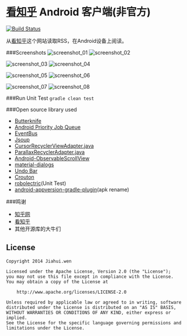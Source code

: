 [看知乎][1] Android 客户端(非官方)
==================

[![Build Status](https://travis-ci.org/wenjiahui/KanZhiHu.svg?branch=master)](https://travis-ci.org/wenjiahui/KanZhiHu)

从[看知乎][1]这个网站读取RSS，在Android设备上阅读。

###Screenshots
![screenshot_01](screenshot/screenshot_01.png "提示更新")
![screenshot_02](screenshot/screenshot_02.png "每日分类")

![screenshot_03](screenshot/screenshot_03.png "类别文章")
![screenshot_04](screenshot/screenshot_04.png "点击收藏")

![screenshot_05](screenshot/screenshot_05.png "长按分享")
![screenshot_06](screenshot/screenshot_06.png "搜索关键字")

![screenshot_07](screenshot/screenshot_07.png "浏览文章内容")
![screenshot_08](screenshot/screenshot_08.png "设置界面")

###Run Unit Test
`gradle clean test`


###Open source library used
- [Butterknife][2]
- [Android Priority Job Queue][3]
- [EventBus][4]
- [Jsoup][5]
- [CursorRecyclerViewAdapter.java](7)
- [ParallaxRecyclerAdapter.java](8)
- [Android-ObservableScrollView](9)
- [material-dialogs](10)
- [Undo Bar](14)
- [Crouton](15)
- [robolectric][6](Unit Test)
- [android-appversion-gradle-plugin][13](apk rename)


###鸣谢
- [知乎网](11)
- [看知乎](12)
- 其他开源库的大牛们


## License

    Copyright 2014 Jiahui.wen

    Licensed under the Apache License, Version 2.0 (the "License");
    you may not use this file except in compliance with the License.
    You may obtain a copy of the License at

        http://www.apache.org/licenses/LICENSE-2.0

    Unless required by applicable law or agreed to in writing, software
    distributed under the License is distributed on an "AS IS" BASIS,
    WITHOUT WARRANTIES OR CONDITIONS OF ANY KIND, either express or implied.
    See the License for the specific language governing permissions and
    limitations under the License.


[1]:http://www.kanzhihu.com/
[2]:https://github.com/path/android-priority-jobqueue
[3]:https://github.com/JakeWharton/butterknife
[4]:https://github.com/greenrobot/EventBus
[5]:http://jsoup.org/
[6]:http://robolectric.org/
[7]:https://gist.github.com/skyfishjy/443b7448f59be978bc59
[8]:https://github.com/kanytu/android-parallax-recyclerview
[9]:https://github.com/ksoichiro/Android-ObservableScrollView
[10]:https://github.com/afollestad/material-dialogs
[11]:http://www.zhihu.com/
[12]:http://www.kanzhihu.com/
[13]:https://github.com/hamsterksu/android-appversion-gradle-plugin
[14]:https://github.com/soarcn/UndoBar
[15]:https://github.com/keyboardsurfer/Crouton